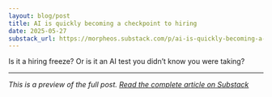 ```yaml
---
layout: blog/post
title: AI is quickly becoming a checkpoint to hiring
date: 2025-05-27
substack_url: https://morpheos.substack.com/p/ai-is-quickly-becoming-a-checkpoint
---
```


Is it a hiring freeze? Or is it an AI test you didn&#8217;t know you were taking?

---

*This is a preview of the full post. [Read the complete article on Substack](https://morpheos.substack.com/p/ai-is-quickly-becoming-a-checkpoint)*
